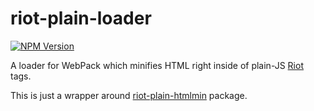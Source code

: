 # riot-plain-loader
[![NPM Version][npm-image]][npm-url]

A loader for WebPack which minifies HTML right inside of plain-JS [Riot](http://riotjs.com) tags.

This is just a wrapper around [riot-plain-htmlmin](https://github.com/ilearnio/riot-plain-htmlmin) package.

[npm-image]: https://img.shields.io/npm/v/riot-plain-loader.svg
[npm-url]: https://npmjs.org/package/riot-plain-loader
